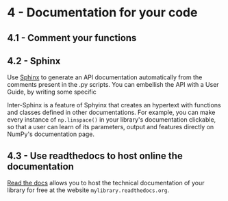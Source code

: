 # 4 - Documentation for your code

## 4.1 - Comment your functions

## 4.2 - Sphinx

Use [Sphinx](http://www.sphinx-doc.org/) to generate an API documentation automatically from the comments present in the .py scripts. You can embellish the API with a User Guide, by writing some specific 

Inter-Sphinx is a feature of Sphyinx that creates an hypertext with functions and classes defined in other documentations. For example, you can make every instance of `np.linspace()` in your library's documentation clickable, so that a user can learn of its parameters, output and features directly on NumPy's documentation page. 

## 4.3 - Use readthedocs to host online the documentation 

[Read the docs](https://readthedocs.org/) allows you to host the technical documentation of your library for free at the website `mylibrary.readthedocs.org`. 
